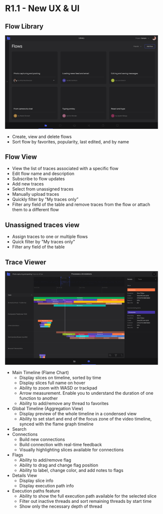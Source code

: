 # R1.1 - New UX & UI

## Flow Library

![R1.1-New-UX-&-UI-1](R1.1-New-UX-&-UI-1.png)

- Create, view and delete flows
- Sort flow by favorites, popularity, last edited, and by name

## Flow View
- View the list of traces associated with a specific flow 
- Edit flow name and description
- Subscribe to flow updates
- Add new traces
- Select from unassigned traces
- Manually upload traces
- Quickly filter by "My traces only”
- Filter any field of the table and remove traces from the flow or attach them to a different flow

## Unassigned traces view
- Assign traces to one or multiple flows
- Quick filter by "My traces only”
- Filter any field of the table

## Trace Viewer

![R1.1-New-UX-&-UI-2](R1.1-New-UX-&-UI-2.png)

- Main Timeline (Flame Chart)
  -   Display slices on timeline, sorted by time
  -   Display slices full name on hover
  -   Ability to zoom with WASD or trackpad
  -   Arrow measurement. Enable you to understand the duration of one function to another
  -   Ability to add/remove any thread to favorites
- Global Timeline (Aggregation View)
  -   Display preview of the whole timeline in a condensed view
  -   Ability to set start and end of the focus zone of the video timeline, synced with the flame graph timeline
- Search 
- Connections
  -   Build new connections
  -   Build connection with real-time feedback
  -   Visually highlighting slices available for connections
- Flags
  -   Ability to add/remove flag
  -   Ability to drag and change flag position
  -   Ability to label, change color, and add notes to flags
- Details View
  -   Display slice info
  -   Display execution path info
- Execution paths feature
  -   Ability to show the full execution path available for the selected slice
  -   Filter out inactive threads and sort remaining threads by start time
  -   Show only the necessary depth of thread
